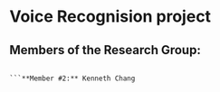 # Voice Recognision project
## Members of the Research Group:

```**Member #1:** Oceane Bel

```**Member #2:** Kenneth Chang



